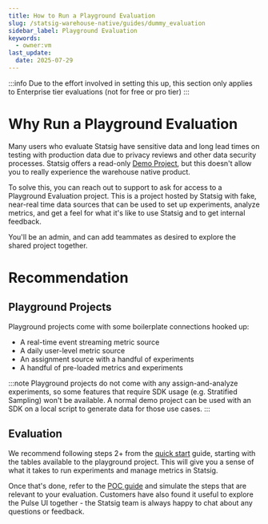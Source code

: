 ```yaml
---
title: How to Run a Playground Evaluation
slug: /statsig-warehouse-native/guides/dummy_evaluation
sidebar_label: Playground Evaluation
keywords:
  - owner:vm
last_update:
  date: 2025-07-29
---
```


:::info
Due to the effort involved in setting this up, this section only applies to Enterprise tier evaluations (not for free or pro tier)
:::

# Why Run a Playground Evaluation

Many users who evaluate Statsig have sensitive data and long lead times on testing with production data due to privacy reviews and other data security processes. Statsig offers a read-only [Demo Project](https://console.statsig.com/whn_demo), but this doesn't allow you to really experience the warehouse native product.

To solve this, you can reach out to support to ask for access to a Playground Evaluation project. This is a project hosted by Statsig with fake, near-real time data sources that can be used to set up experiments, analyze metrics, and get a feel for what it's like to use Statsig and to get internal feedback.

You'll be an admin, and can add teammates as desired to explore the shared project together.

# Recommendation

## Playground Projects

Playground projects come with some boilerplate connections hooked up:

- A real-time event streaming metric source
- A daily user-level metric source
- An assignment source with a handful of experiments
- A handful of pre-loaded metrics and experiments

:::note
Playground projects do not come with any assign-and-analyze experiments, so some features that require SDK usage (e.g. Stratified Sampling) won't be available. A normal demo project can be used with an SDK on a local script to generate data for those use cases.
:::

## Evaluation

We recommend following steps 2+ from the [quick start](/statsig-warehouse-native/guides/quick-start) guide, starting with the tables available to the playground project. This will give you a sense of what it takes to run experiments and manage metrics in Statsig.

Once that's done, refer to the [POC guide](/statsig-warehouse-native/guides/running_a_poc) and simulate the steps that are relevant to your evaluation. Customers have also found it useful to explore the Pulse UI together - the Statsig team is always happy to chat about any questions or feedback.
